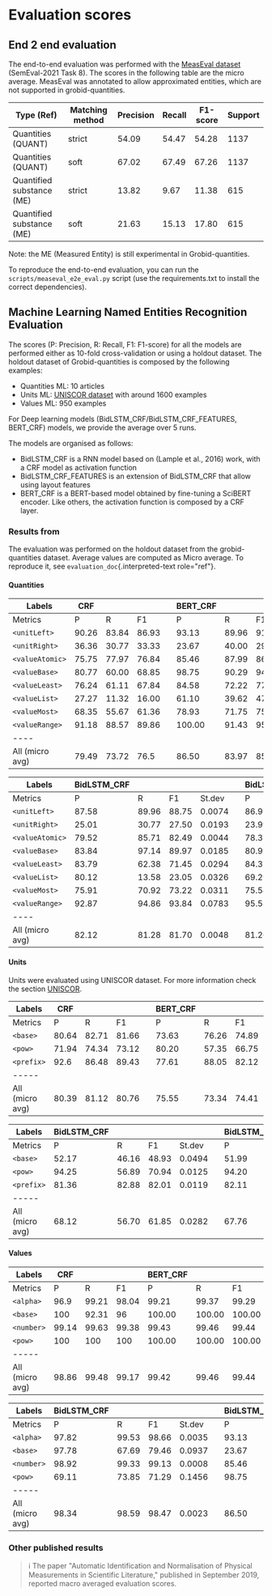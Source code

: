 # Evaluation scores

## End 2 end evaluation

The end-to-end evaluation was performed with the [MeasEval dataset](https://github.com/harperco/MeasEval) (SemEval-2021
Task 8).
The scores in the following table are the micro average. MeasEval was annotated to allow approximated entities, which
are not supported in grobid-quantities.

| Type (Ref)                | Matching  method | Precision | Recall | F1-score | Support |
|---------------------------|------------------|-----------|--------|----------|---------|
| Quantities (QUANT)        | strict           | 54.09     | 54.47  | 54.28    | 1137    |
| Quantities (QUANT)        | soft             | 67.02     | 67.49  | 67.26    | 1137    |
| Quantified substance (ME) | strict           | 13.82     | 9.67   | 11.38    | 615     |
| Quantified substance (ME) | soft             | 21.63     | 15.13  | 17.80    | 615     |

Note: the ME (Measured Entity) is still experimental in Grobid-quantities.

To reproduce the end-to-end evaluation, you can run the `scripts/measeval_e2e_eval.py` script (use the requirements.txt
to install the correct dependencies).

## Machine Learning Named Entities Recognition Evaluation

The scores (P: Precision, R: Recall, F1: F1-score) for all the models are performed either as 10-fold cross-validation
or using a holdout dataset.
The holdout dataset of Grobid-quantities is composed by the following examples:

- Quantities ML: 10 articles
- Units ML: [UNISCOR dataset](references.md) with around 1600 examples
- Values ML: 950 examples

For Deep learning models (BidLSTM_CRF/BidLSTM_CRF_FEATURES, BERT_CRF) models, we provide the average over 5 runs.

The models are organised as follows:

- BidLSTM_CRF is a RNN model based on (Lample et al., 2016) work, with a CRF model as activation function
- BidLSTM_CRF_FEATURES is an extension of BidLSTM_CRF that allow using layout features
- BERT_CRF is a BERT-based model obtained by fine-tuning a SciBERT encoder. Like others, the activation function is
  composed by a CRF layer.

### Results from

The evaluation was performed on the holdout dataset from the grobid-quantities dataset.
Average values are computed as Micro average.
To reproduce it, see `evaluation_doc`{.interpreted-text role="ref"}.

#### Quantities

| Labels          | CRF   |       |       |              | BERT_CRF |       |       |        | Support |
|-----------------|-------|-------|-------|--------------|----------|-------|-------|--------|---------|
| Metrics         | P     | R     | F1    |              | P        | R     | F1    | St.dev |         |
| `<unitLeft>`    | 90.26 | 83.84 | 86.93 |              | 93.13    | 89.96 | 91.52 | 0.0086 | 464     |
| `<unitRight>`   | 36.36 | 30.77 | 33.33 |              | 23.67    | 40.00 | 29.70 | 0.0139 | 13      |
| `<valueAtomic>` | 75.75 | 77.97 | 76.84 |              | 85.46    | 87.99 | 86.70 | 0.0041 | 581     |
| `<valueBase>`   | 80.77 | 60.00 | 68.85 |              | 98.75    | 90.29 | 94.33 | 0.0163 | 35      |
| `<valueLeast>`  | 76.24 | 61.11 | 67.84 |              | 84.58    | 72.22 | 77.91 | 0.0212 | 126     |
| `<valueList>`   | 27.27 | 11.32 | 16.00 |              | 61.10    | 39.62 | 47.79 | 0.0262 | 53      |
| `<valueMost>`   | 68.35 | 55.67 | 61.36 |              | 78.93    | 71.75 | 75.16 | 0.0179 | 97      |
| `<valueRange>`  | 91.18 | 88.57 | 89.86 |              | 100.00   | 91.43 | 95.52 | 0.0000 | 35      |
| ----            |
| All (micro avg) | 79.49 | 73.72 | 76.5  |              | 86.50    | 83.97 | 85.22 | 0.0031 | 1404    |

| Labels          | BidLSTM_CRF |       |       |        |        | BidLSTM_CRF_FEATURES |       |       |        | Support |
|-----------------|-------------|-------|-------|--------|--------|----------------------|-------|-------|--------|---------|
| Metrics         | P           | R     | F1    | St.dev |        | P                    | R     | F1    | St.dev |         |
| `<unitLeft>`    | 87.58       | 89.96 | 88.75 | 0.0074 |        | 86.95                | 89.57 | 88.24 | 0.0097 | 464     |
| `<unitRight>`   | 25.01       | 30.77 | 27.50 | 0.0193 |        | 23.99                | 30.77 | 26.91 | 0.0146 | 13      |
| `<valueAtomic>` | 79.52       | 85.71 | 82.49 | 0.0044 |        | 78.33                | 86.57 | 82.24 | 0.0062 | 581     |
| `<valueBase>`   | 83.84       | 97.14 | 89.97 | 0.0185 |        | 80.99                | 97.14 | 88.32 | 0.0115 | 35      |
| `<valueLeast>`  | 83.79       | 62.38 | 71.45 | 0.0294 |        | 84.37                | 60.00 | 70.06 | 0.0335 | 126     |
| `<valueList>`   | 80.12       | 13.58 | 23.05 | 0.0326 |        | 69.29                | 14.34 | 23.37 | 0.0715 | 53      |
| `<valueMost>`   | 75.91       | 70.92 | 73.22 | 0.0311 |        | 75.54                | 67.01 | 70.99 | 0.0370 | 97      |
| `<valueRange>`  | 92.87       | 94.86 | 93.84 | 0.0783 |        | 95.58                | 97.14 | 96.35 | 0.0673 | 35      |
| ----            |             |       |
| All (micro avg) | 82.12       | 81.28 | 81.70 | 0.0048 |        | 81.26                | 81.11 | 81.19 | 0.0090 | 1404    | 

#### Units

Units were evaluated using UNISCOR dataset. For more information check the section [UNISCOR](references.md#uniscor).

| Labels          | CRF   |       |       | | BERT_CRF |       |       |        | Support |
|-----------------|-------|-------|-------|-|----------|-------|-------|--------|---------|
| Metrics         | P     | R     | F1    | | P        | R     | F1    | St.dev |         |
| `<base>`        | 80.64 | 82.71 | 81.66 | | 73.63    | 76.26 | 74.89 | 0.0231 | 3228    |
| `<pow>`         | 71.94 | 74.34 | 73.12 | | 80.20    | 57.35 | 66.75 | 0.0752 | 1773    |
| `<prefix>`      | 92.6  | 86.48 | 89.43 | | 77.61    | 88.05 | 82.12 | 0.0338 | 1287    |
| -----           |       
| All (micro avg) | 80.39 | 81.12 | 80.76 | | 75.55    | 73.34 | 74.41 | 0.0178 | 6288    |


| Labels          | BidLSTM_CRF |       |       |         | | BidLSTM_CRF_FEATURES |         |        |        | Support |
|-----------------|-------------|-------|-------|---------|-|----------------------|---------|--------|--------|---------|
| Metrics         | P           | R     | F1    | St.dev  | | P                    | R       | F1     | St.dev |         |
| `<base>`        | 52.17       | 46.16 | 48.93 | 0.0494  | | 51.99                | 48.00   | 49.88  | 0.0259 | 3228    |
| `<pow>`         | 94.25       | 56.89 | 70.94 | 0.0125  | | 94.20                | 56.92   | 70.96  | 0.0062 | 1773    |
| `<prefix>`      | 81.36       | 82.88 | 82.01 | 0.0119  | | 82.11                | 82.94   | 82.43  | 0.0201 | 1287    |
| -----           |             
| All (micro avg) | 68.12       | 56.70 | 61.85 | 0.0282  | | 67.76                | 57.67   | 62.29  | 0.0173 | 6288    |

#### Values

| Labels          | CRF   |       |       | BERT_CRF |        |        |        |         |
|-----------------|-------|-------|-------|----------|--------|--------|--------|---------|
| Metrics         | P     | R     | F1    | P        | R      | F1     | St.dev | Support |
| `<alpha>`       | 96.9  | 99.21 | 98.04 | 99.21    | 99.37  | 99.29  | 0.0017 | 464     |   
| `<base>`        | 100   | 92.31 | 96    | 100.00   | 100.00 | 100.00 | 0.0000 | 13      |   
| `<number>`      | 99.14 | 99.63 | 99.38 | 99.43    | 99.46  | 99.44  | 0.0005 | 581     |   
| `<pow>`         | 100   | 100   | 100   | 100.00   | 100.00 | 100.00 | 0.0000 | 35      |
| -----           |
| All (micro avg) | 98.86 | 99.48 | 99.17 | 99.42    | 99.46  | 99.44  | 0.0004 | 1093    | 

| Labels          | BidLSTM_CRF |       |       |        |       | BidLSTM_CRF_FEATURES |       |       |        |         |
|-----------------|-------------|-------|-------|--------|-------|----------------------|-------|-------|--------|---------|
| Metrics         | P           | R     | F1    | St.dev |       | P                    | R     | F1    | St.dev | Support |
| `<alpha>`       | 97.82       | 99.53 | 98.66 | 0.0035 |       | 93.13                | 89.96 | 91.52 | 0.0086 | 464     |
| `<base>`        | 97.78       | 67.69 | 79.46 | 0.0937 |       | 23.67                | 40.00 | 29.70 | 0.0139 | 13      |
| `<number>`      | 98.92       | 99.33 | 99.13 | 0.0008 |       | 85.46                | 87.99 | 86.70 | 0.0041 | 581     |
| `<pow>`         | 69.11       | 73.85 | 71.29 | 0.1456 |       | 98.75                | 90.29 | 94.33 | 0.0163 | 35      |
| -----           |             |       |
| All (micro avg) | 98.34       | 98.59 | 98.47 | 0.0023 |       | 86.50                | 83.97 | 85.22 | 0.0031 | 1093    |

### Other published results

> :information_source: The paper \"Automatic Identification and Normalisation of Physical Measurements in Scientific
> Literature,\" published in September 2019, reported macro averaged evaluation scores.
